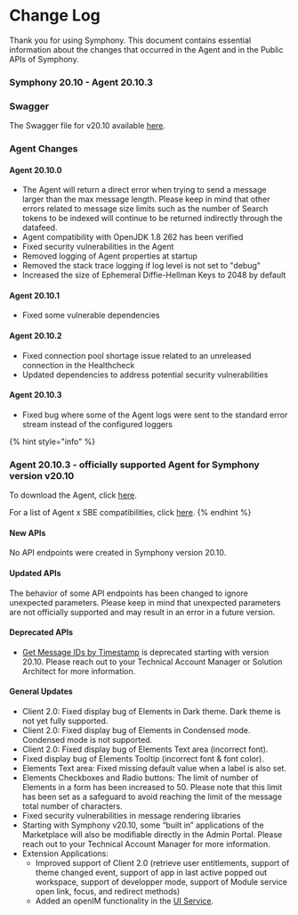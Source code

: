# Change Log

Thank you for using Symphony. This document contains essential information about the changes that occurred in the Agent and in the Public APIs of Symphony.

### **Symphony 20.10 - Agent 20.10.3**

### Swagger

The Swagger file for v20.10 available [here](https://github.com/symphonyoss/symphony-api-spec/tree/20.10).

### Agent Changes

#### Agent 20.10.0

* The Agent will return a direct error when trying to send a message larger than the max message length. Please keep in mind that other errors related to message size limits such as the number of Search tokens to be indexed will continue to be returned indirectly through the datafeed.
* Agent compatibility with OpenJDK 1.8 262 has been verified 
* Fixed security vulnerabilities in the Agent
* Removed logging of Agent properties at startup
* Removed the stack trace logging if log level is not set to "debug"
* Increased the size of Ephemeral Diffie-Hellman Keys to 2048 by default

#### Agent 20.10.1

* Fixed some vulnerable dependencies

#### Agent 20.10.2

* Fixed connection pool shortage issue related to an unreleased connection in the Healthcheck
* Updated dependencies to address potential security vulnerabilities

#### Agent 20.10.3

* Fixed bug where some of the Agent logs were sent to the standard error stream instead of the configured loggers

{% hint style="info" %}
### Agent 20.10.3 - officially supported Agent for Symphony version v20.10

To download the Agent, click [here](%20https://storage.googleapis.com/sym-platform/developers/rest-api/agent-20.10.3.zip).

For a list of Agent x SBE compatibilities, click [here](agent-guide/sbe-x-agent-compatibility-matrix.md).
{% endhint %}

#### **New APIs**

No API endpoints were created in Symphony version 20.10.

#### **Updated APIs**

The behavior of some API endpoints has been changed to ignore unexpected parameters. Please keep in mind that unexpected parameters are not officially supported and may result in an error in a future version.

#### **Deprecated APIs**

* [Get Message IDs by Timestamp](%20https://developers.symphony.com/restapi/v20.10/reference#get-message-ids-by-timestamp) is deprecated starting with version 20.10. Please reach out to your Technical Account Manager or Solution Architect for more information.

#### **General Updates**

* Client 2.0: Fixed display bug of Elements in Dark theme. Dark theme is not yet fully supported.
* Client 2.0: Fixed display bug of Elements in Condensed mode. Condensed mode is not supported.
* Client 2.0: Fixed display bug of Elements Text area \(incorrect font\).
* Fixed display bug of Elements Tooltip \(incorrect font & font color\).
* Elements Text area: Fixed missing default value when a label is also set.
* Elements Checkboxes and Radio buttons: The limit of number of Elements in a form has been increased to 50. Please note that this limit has been set as a safeguard to avoid reaching the limit of the message total number of characters.
* Fixed security vulnerabilities in message rendering libraries
* Starting with Symphony v20.10, some “built in” applications of the Marketplace will also be modifiable directly in the Admin Portal. Please reach out to your Technical Account Manager for more information.
* Extension Applications:
  * Improved support of Client 2.0 \(retrieve user entitlements, support of theme changed event, support of app in last active popped out workspace, support of developper mode, support of Module service open link, focus, and redirect methods\)
  * Added an openIM functionality in the [UI Service](../building-extension-applications-on-symphony/overview-of-extension-api/extension-api-services/ui-service/).

